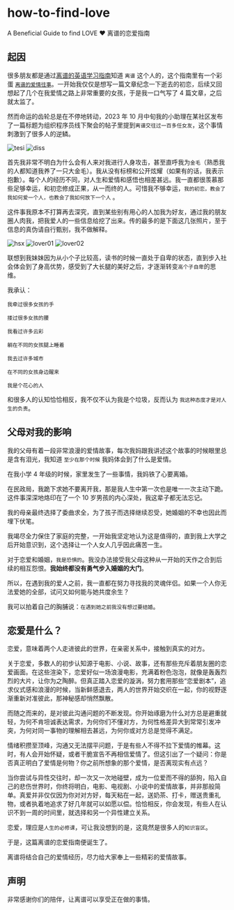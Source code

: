 # how-to-find-love

A Beneficial Guide to find LOVE ❤️ 离谱的恋爱指南

## 起因

很多朋友都是通过[离谱的英语学习指南](https://github.com/byoungd/English-level-up-tips)知道 `离谱` 这个人的，这个指南里有一个彩蛋 [`离谱的爱情往事`](https://github.com/byoungd/English-level-up-tips/tree/master/part-3)。一开始我仅仅是想写一篇文章纪念一下逝去的初恋，后续又回想起了几个在我爱情之路上非常重要的女孩，于是我一口气写了 4 篇文章，之后就太监了。

然而命运的齿轮总是在不停地转动，2023 年 10 月中旬我的小助理在某社区发布了一篇标题为组织程序员线下聚会的帖子里提到`离谱交往过一百多任女友`，这个事情刺激到了很多人的逆鳞。

![tesi](/assets/testi.jpg)
![diss](/assets/diss.png)

首先我非常不明白为什么会有人来对我进行人身攻击，甚至直呼我为`金毛`（熟悉我的人都知道我养了一只大金毛）。我从没有标榜和公开炫耀（如果有的话，我表示抱歉）。每个人的经历不同，对人生和爱情和感悟也相差甚远。我一直都很羡慕那些足够幸运，和初恋修成正果，从一而终的人。可惜我不够幸运，`我的初恋，教会了我如何爱一个人，也教会了我如何放下一个人` 。

这件事我原本不打算再去深究，直到某些别有用心的人加我为好友，通过我的朋友圈人肉我，把我爱人的一些信息给挖了出来。传的最多的是下面这几张照片，至于信息的真伪请自行甄别，我不做解释。

![hsx](/assets/hsx.jpg)
![lover01](/assets/lover01.png)
![lover02](/assets/lover02.png)

联想到我妹妹因为从小个子比较高，读书的时候一直处于自卑的状态，直到步入社会体会到了身高优势，感受到了大长腿的美好之后，才逐渐转变`高个子自卑`的思维。

我承认：

```
我牵过很多女孩的手

搂过很多女孩的腰

我看过许多云彩

躺在不同的女孩腿上睡着

我去过许多城市

在不同的女孩身边醒来

我是个花心的人
```

和很多人的认知恰恰相反，我不仅不认为我是个垃圾，反而认为 `我这种态度才是对人生的负责`。

## 父母对我的影响

我的父母有着一段非常浪漫的爱情故事，每次我妈跟我讲述这个故事的时候眼里总是含有泪光，我知道 `至少在那个时候` 我妈体会到了什么是爱情。

在我小学 4 年级的时候，家里发生了一些事情，我妈铁了心要离婚。

在民政局，我跪下求她不要离开我，那是我人生中第一次也是唯一一次主动下跪。这件事深深地烙印在了一个 10 岁男孩的内心深处，我这辈子都无法忘记。

我的母亲最终选择了委曲求全，为了孩子而选择继续忍受，她婚姻的不幸也因此而埋下伏笔。

我竭尽全力保住了家庭的完整，一开始我坚定地认为这是值得的，直到我上大学之后开始意识到，这个选择让一个人女人几乎因此痛苦一生。

对于恋爱和婚姻，`我是恐惧的`。我没办法接受我父母这种从一开始的天作之合到后续的相互怨恨。**我始终都没有勇气步入婚姻的大门**。

所以，在遇到我的爱人之前，我一直都在努力寻找我的灵魂伴侣。如果一个人你无法爱她的全部，试问又如何能与她共度余生？

我可以拍着自己的胸脯说：`在遇到她之前我没有想过要结婚`。

## 恋爱是什么？

恋爱，意味着两个人走进彼此的世界，在亲密关系中，接触到真实的对方。

关于恋爱，多数人的初步认知源于电影、小说、故事，还有那些充斥着朋友圈的恋爱画面。在这些渲染下，恋爱好似一场浪漫电影，充满着粉色泡泡，就像是轰轰烈烈的大片，让你为之陶醉。但真正踏入恋爱的漩涡，努力套用那些“恋爱剧本”，追求仪式感和浪漫的时候，当新鲜感退去，两人的世界开始交织在一起，你的视野逐渐重新对准彼此，那神秘感却悄然飘散。

而随之而来的，是对彼此沟通问题的不断发现。你开始琢磨为什么对方总是避重就轻，为何不肯坦诚表达需求，为何你们不懂对方，为何性格差异大到常常引发冲突，为何对同一事物的理解相去甚远，为何你或对方总是觉得不满足。

情绪积攒至顶峰，沟通又无法摆平问题，于是有些人不得不拉下爱情的帷幕。这时，有人会开始怀疑，或者干脆宣告不再相信爱情了。但这引出了一个疑问：你是否真正明白了爱情是何物？你之前所想象的那个爱情，是否离现实有点远？

当你尝试与异性交往时，却一次又一次地碰壁，成为一位爱而不得的舔狗，陷入自己的悲伤世界时，你终将明白，电影、电视剧、小说中的爱情故事，并非那般简单。真爱并非仅仅因为你对对方好，每天粘在一起，送奶茶、打卡，赠送贵重礼物，或者执着地追求了好几年就可以如愿以偿。恰恰相反，你会发现，有些人在认识不到一周的时间里，就选择和另一个异性建立关系。

恋爱，理应是`人生的必修课`，可让我没想到的是，这竟然是很多人的`知识盲区`。

于是，这篇离谱的恋爱指南便诞生了。

离谱将结合自己的爱情经历，尽力给大家奉上一些精彩的爱情故事。

## 声明

非常感谢你们的陪伴，让离谱可以享受正在做的事情。
